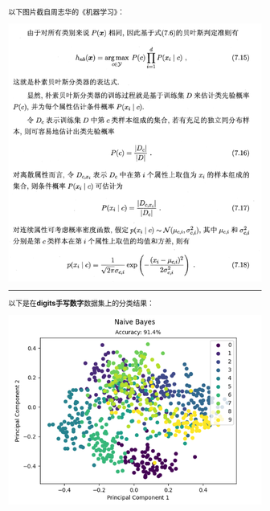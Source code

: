以下图片截自周志华的《机器学习》：

![](https://raw.githubusercontent.com/chubbylhao/ML_Algorithms/main/supervised_learning/naive_bayes/naivebayes.png)

------

以下是在**digits手写数字**数据集上的分类结果：

![](https://raw.githubusercontent.com/chubbylhao/ML_Algorithms/main/supervised_learning/naive_bayes/naivebayes_res.png)
